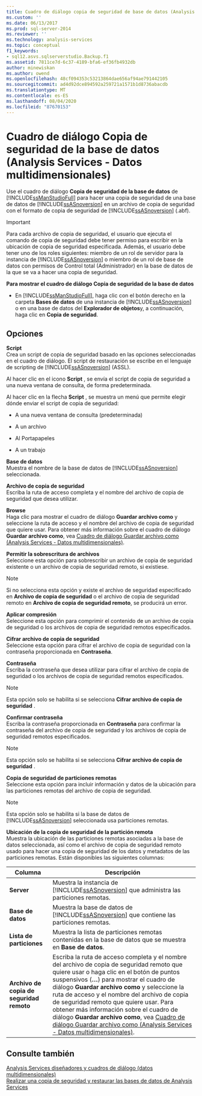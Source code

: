 ```yaml
---
title: Cuadro de diálogo copia de seguridad de base de datos (Analysis Services-datos multidimensionales) | Microsoft Docs
ms.custom: ''
ms.date: 06/13/2017
ms.prod: sql-server-2014
ms.reviewer: ''
ms.technology: analysis-services
ms.topic: conceptual
f1_keywords:
- sql12.asvs.sqlserverstudio.Backup.f1
ms.assetid: 7811ce7d-6c37-4189-bfa6-ef36fb4932db
author: minewiskan
ms.author: owend
ms.openlocfilehash: 48cf094353c53213864dae656af94ae791442105
ms.sourcegitcommit: ad4d92dce894592a259721a1571b1d8736abacdb
ms.translationtype: MT
ms.contentlocale: es-ES
ms.lasthandoff: 08/04/2020
ms.locfileid: "87670153"
---
```

# <a name="backup-database-dialog-box-analysis-services---multidimensional-data"></a>Cuadro de diálogo Copia de seguridad de la base de datos (Analysis Services - Datos multidimensionales)
  Use el cuadro de diálogo **Copia de seguridad de la base de datos** de [!INCLUDE[ssManStudioFull](../includes/ssmanstudiofull-md.md)] para hacer una copia de seguridad de una base de datos de [!INCLUDE[ssASnoversion](../includes/ssasnoversion-md.md)] en un archivo de copia de seguridad con el formato de copia de seguridad de [!INCLUDE[ssASnoversion](../includes/ssasnoversion-md.md)] (.abf).  
  
> [!IMPORTANT]  
>  Para cada archivo de copia de seguridad, el usuario que ejecuta el comando de copia de seguridad debe tener permiso para escribir en la ubicación de copia de seguridad especificada. Además, el usuario debe tener uno de los roles siguientes: miembro de un rol de servidor para la instancia de [!INCLUDE[ssASnoversion](../includes/ssasnoversion-md.md)] o miembro de un rol de base de datos con permisos de Control total (Administrador) en la base de datos de la que se va a hacer una copia de seguridad.  
  
 **Para mostrar el cuadro de diálogo Copia de seguridad de la base de datos**  
  
-   En [!INCLUDE[ssManStudioFull](../includes/ssmanstudiofull-md.md)], haga clic con el botón derecho en la carpeta **Bases de datos** de una instancia de [!INCLUDE[ssASnoversion](../includes/ssasnoversion-md.md)] o en una base de datos del **Explorador de objetos**y, a continuación, haga clic en **Copia de seguridad**.  
  
## <a name="options"></a>Opciones  
 **Script**  
 Crea un script de copia de seguridad basado en las opciones seleccionadas en el cuadro de diálogo. El script de restauración se escribe en el lenguaje de scripting de [!INCLUDE[ssASnoversion](../includes/ssasnoversion-md.md)] (ASSL).  
  
 Al hacer clic en el icono **Script** , se envía el script de copia de seguridad a una nueva ventana de consulta, de forma predeterminada.  
  
 Al hacer clic en la flecha **Script** , se muestra un menú que permite elegir dónde enviar el script de copia de seguridad:  
  
-   A una nueva ventana de consulta (predeterminada)  
  
-   A un archivo  
  
-   Al Portapapeles  
  
-   A un trabajo  
  
 **Base de datos**  
 Muestra el nombre de la base de datos de [!INCLUDE[ssASnoversion](../includes/ssasnoversion-md.md)] seleccionada.  
  
 **Archivo de copia de seguridad**  
 Escriba la ruta de acceso completa y el nombre del archivo de copia de seguridad que desea utilizar.  
  
 **Browse**  
 Haga clic para mostrar el cuadro de diálogo **Guardar archivo como** y seleccione la ruta de acceso y el nombre del archivo de copia de seguridad que quiere usar. Para obtener más información sobre el cuadro de diálogo **Guardar archivo como**, vea [Cuadro de diálogo Guardar archivo como &#40;Analysis Services - Datos multidimensionales&#41;](save-file-as-dialog-box-analysis-services-multidimensional-data.md).  
  
 **Permitir la sobrescritura de archivos**  
 Seleccione esta opción para sobrescribir un archivo de copia de seguridad existente o un archivo de copia de seguridad remoto, si existiese.  
  
> [!NOTE]  
>  Si no selecciona esta opción y existe el archivo de seguridad especificado en **Archivo de copia de seguridad** o el archivo de copia de seguridad remoto en **Archivo de copia de seguridad remoto**, se producirá un error.  
  
 **Aplicar compresión**  
 Seleccione esta opción para comprimir el contenido de un archivo de copia de seguridad o los archivos de copia de seguridad remotos especificados.  
  
 **Cifrar archivo de copia de seguridad**  
 Seleccione esta opción para cifrar el archivo de copia de seguridad con la contraseña proporcionada en **Contraseña**.  
  
 **Contraseña**  
 Escriba la contraseña que desea utilizar para cifrar el archivo de copia de seguridad o los archivos de copia de seguridad remotos especificados.  
  
> [!NOTE]  
>   Esta opción solo se habilita si se selecciona **Cifrar archivo de copia de seguridad** .  
  
 **Confirmar contraseña**  
 Escriba la contraseña proporcionada en **Contraseña** para confirmar la contraseña del archivo de copia de seguridad y los archivos de copia de seguridad remotos especificados.  
  
> [!NOTE]  
>   Esta opción solo se habilita si se selecciona **Cifrar archivo de copia de seguridad** .  
  
 **Copia de seguridad de particiones remotas**  
 Seleccione esta opción para incluir información y datos de la ubicación para las particiones remotas del archivo de copia de seguridad.  
  
> [!NOTE]  
>  Esta opción solo se habilita si la base de datos de [!INCLUDE[ssASnoversion](../includes/ssasnoversion-md.md)] seleccionada usa particiones remotas.  
  
 **Ubicación de la copia de seguridad de la partición remota**  
 Muestra la ubicación de las particiones remotas asociadas a la base de datos seleccionada, así como el archivo de copia de seguridad remoto usado para hacer una copia de seguridad de los datos y metadatos de las particiones remotas. Están disponibles las siguientes columnas:  
  
|Columna|Descripción|  
|------------|-----------------|  
|**Server**|Muestra la instancia de [!INCLUDE[ssASnoversion](../includes/ssasnoversion-md.md)] que administra las particiones remotas.|  
|**Base de datos**|Muestra la base de datos de [!INCLUDE[ssASnoversion](../includes/ssasnoversion-md.md)] que contiene las particiones remotas.|  
|**Lista de particiones**|Muestra la lista de particiones remotas contenidas en la base de datos que se muestra en **Base de datos**.|  
|**Archivo de copia de seguridad remoto**|Escriba la ruta de acceso completa y el nombre del archivo de copia de seguridad remoto que quiere usar o haga clic en el botón de puntos suspensivos (**…**) para mostrar el cuadro de diálogo **Guardar archivo como** y seleccione la ruta de acceso y el nombre del archivo de copia de seguridad remoto que quiere usar. Para obtener más información sobre el cuadro de diálogo **Guardar archivo como**, vea [Cuadro de diálogo Guardar archivo como &#40;Analysis Services - Datos multidimensionales&#41;](save-file-as-dialog-box-analysis-services-multidimensional-data.md).|  
  
## <a name="see-also"></a>Consulte también  
 [Analysis Services diseñadores y cuadros de diálogo &#40;datos multidimensionales&#41;](analysis-services-designers-and-dialog-boxes-multidimensional-data.md)   
 [Realizar una copia de seguridad y restaurar las bases de datos de Analysis Services](multidimensional-models/backup-and-restore-of-analysis-services-databases.md)  
  
  
